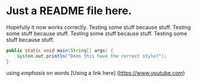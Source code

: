 # Just a README file here.

Hopefully it now works correctly.
Testing some stuff because stuff. Testing some stuff because stuff. Testing some stuff because stuff. Testing some stuff because stuff.

```java
public static void main(String[] args) {
	System.out.println("Does this have the correct style?");
}
```
using *emphasis* on words
[Using a link here] (https://www.youtube.com)